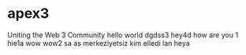 # apex3
Uniting the Web 3 Community
hello world dgdss3
hey4d
how are you
1
hie1a
wow
wow2
sa
as
merkeziyetsiz
kim elledi lan
heya
 
